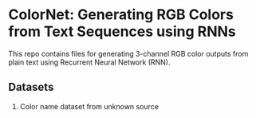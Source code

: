 # ColorNet: Generating RGB Colors from Text Sequences using RNNs

This repo contains files for generating 3-channel RGB color outputs from plain text using Recurrent Neural Network (RNN).

## Datasets

1. Color name dataset from unknown source
